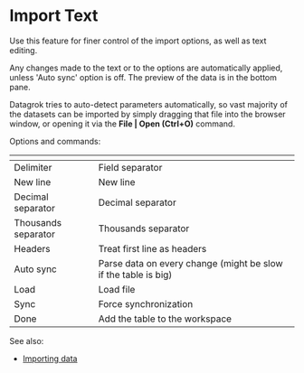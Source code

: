<!-- TITLE: Import Text -->
<!-- SUBTITLE: -->

# Import Text

Use this feature for finer control of the import options, as well as text editing.

Any changes made to the text or to the options are automatically applied, unless 'Auto sync' option
is off. The preview of the data is in the bottom pane.

Datagrok tries to auto-detect parameters automatically, so vast majority
of the datasets can be imported by simply dragging that file into the browser
window, or opening it via the **File | Open (Ctrl+O)** command.

Options and commands:

|[]()                 |                                                                |
|---------------------|----------------------------------------------------------------|
| Delimiter           | Field separator                                                |
| New line            | New line                                                       |
| Decimal separator   | Decimal separator                                              |
| Thousands separator | Thousands separator                                            |
| Headers             | Treat first line as headers                                    |
| Auto sync           | Parse data on every change (might be slow if the table is big) |
| Load                | Load file                                                      |
| Sync                | Force synchronization                                          |
| Done                | Add the table to the workspace                                 |

See also:
* [Importing data](../features/importing-data.md)
